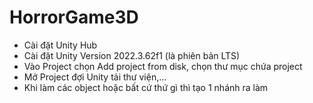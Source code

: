 # HorrorGame3D
- Cài đặt Unity Hub
- Cài đặt Unity Version 2022.3.62f1 (là phiên bản LTS)
- Vào Project chọn Add project from disk, chọn thư mục chứa project
- Mở Project đợi Unity tải thư viện,...
- Khi làm các object hoặc bất cứ thứ gì thì tạo 1 nhánh ra làm
